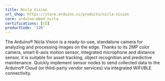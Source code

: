```yaml
---
title: Nicla Vision
url_shop: https://store.arduino.cc/products/nicla-vision
core: arduino:mbed_nicla
certifications: [CE]
productCode: '120'
---
```


The Arduino® Nicla Vision is a ready-to-use, standalone camera for analyzing and processing images on the edge. Thanks to its 2MP color camera, smart 6-axis motion sensor, integrated microphone and distance sensor, it is suitable for asset tracking, object recognition and predictive maintenance. Quickly implement sensor nodes to send collected data to the Arduino® Cloud (or third-party vendor services) via integrated WiFi/BLE connectivity.

